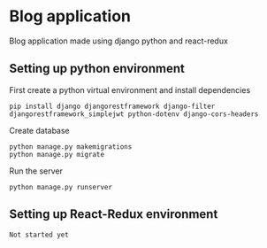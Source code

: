 # Blog application

Blog application made using django python and react-redux

## Setting up python environment
First create a python virtual environment and install dependencies

```
pip install django djangorestframework django-filter djangorestframework_simplejwt python-dotenv django-cors-headers
```

Create database

```
python manage.py makemigrations
python manage.py migrate
```

Run the server

```
python manage.py runserver
```

## Setting up React-Redux environment

``Not started yet``